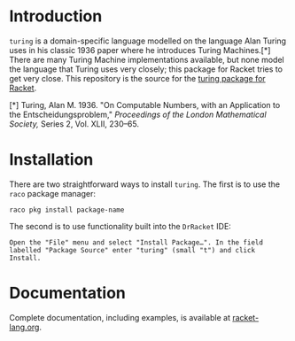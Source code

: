 # Introduction

`turing` is a domain-specific language modelled on the language Alan Turing uses in his classic 1936 paper where he introduces Turing Machines.[*] There are many Turing Machine implementations available, but none model the language that Turing uses very closely; this package for Racket tries to get very close. This repository is the source for the [turing package for Racket](https://pkgs.racket-lang.org/package/turing).  

[*] Turing, Alan M. 1936. "On Computable Numbers, with an Application to the Entscheidungsproblem," _Proceedings of the London Mathematical Society,_ Series 2, Vol. XLII, 230–65.

# Installation

There are two straightforward ways to install `turing`.  The first is to use the `raco` package manager:

    raco pkg install package-name

The second is to use functionality built into the `DrRacket` IDE:

    Open the "File" menu and select "Install Package…". In the field labelled "Package Source" enter "turing" (small "t") and click Install.

# Documentation

Complete documentation, including examples, is available at [racket-lang.org](https://docs.racket-lang.org/turing/index.html).  
